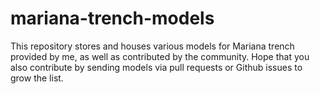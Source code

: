 # mariana-trench-models
This repository stores and houses various models for Mariana trench provided by me, as well as contributed by the community. Hope that you also contribute by sending models via pull requests or Github issues to grow the list.
